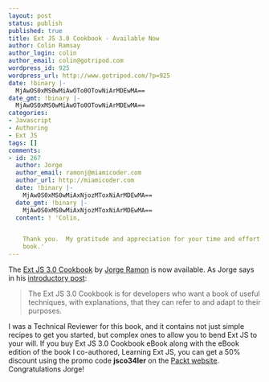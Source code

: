 ```yaml
---
layout: post
status: publish
published: true
title: Ext JS 3.0 Cookbook - Available Now
author: Colin Ramsay
author_login: colin
author_email: colin@gotripod.com
wordpress_id: 925
wordpress_url: http://www.gotripod.com/?p=925
date: !binary |-
  MjAwOS0xMS0wMiAwOTo0OTowNiArMDEwMA==
date_gmt: !binary |-
  MjAwOS0xMS0wMiAwOTo0OTowNiArMDEwMA==
categories:
- Javascript
- Authoring
- Ext JS
tags: []
comments:
- id: 267
  author: Jorge
  author_email: ramonj@miamicoder.com
  author_url: http://miamicoder.com
  date: !binary |-
    MjAwOS0xMS0wMiAxNjozMToxNiArMDEwMA==
  date_gmt: !binary |-
    MjAwOS0xMS0wMiAxNjozMToxNiArMDEwMA==
  content: ! 'Colin,


    Thank you.  My gratitude and appreciation for your time and effort reviewing the
    book.'
---
```

<p>The <a href="http://www.packtpub.com/ext-js-3-0-cookbook/">Ext JS 3.0 Cookbook</a> by <a href="http://miamicoder.com/">Jorge Ramon</a> is now available. As Jorge says in his <a href="http://www.miamicoder.com/post/2009/08/Announcing-the-Ext-JS-30-Cookbook.aspx">introductory post</a>:</p>
<blockquote><p>The Ext JS 3.0 Cookbook is for developers who want a book of useful techniques, with explanations, that they can refer to and adapt to their purposes. </p></blockquote>
<p>I was a Technical Reviewer for this book, and it contains not just simple recipes to get you started, but complex ones to allow you to bend Ext JS to your will. If you buy Ext JS 3.0 Cookbook eBook along with the eBook edition of the book I co-authored, Learning Ext JS, you can get a 50% discount using the promo code <strong>jsco34ler</strong> on the <a href="http://www.packtpub.com/ext-js-3-0-cookbook/">Packt website</a>. Congratulations Jorge!</p>
